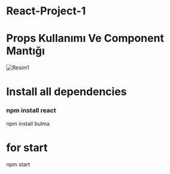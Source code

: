 # React-Project-1

# Props Kullanımı Ve Component Mantığı
![Resim1](https://user-images.githubusercontent.com/60547236/212499897-5f1e649f-1a12-47a9-baf6-13b36e5e473b.png)

# Install all dependencies
<h3> npm install react </h3>
npm install bulma

# for start
npm start

